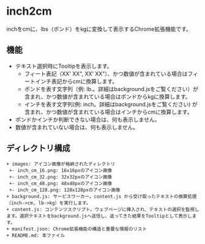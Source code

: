 # inch2cm
inchをcmに、lbs（ポンド）をkgに変換して表示するChrome拡張機能です。

## 機能
- テキスト選択時にTooltipを表示します。
    - フィート表記（XX' XX", XX’ XX”）、かつ数値が含まれている場合はフィートインチ表記からcmに換算します。
    - ポンドを表す文字列（例: lb.。詳細はbackground.jsをご覧ください）が含まれ、かつ数値が含まれている場合はポンドからkgに換算します。
    - インチを表す文字列(例: inch。詳細はbackground.jsをご覧ください) が含まれ、かつ数値が含まれている場合はインチからcmに換算します。
- ポンドかインチか判断できない場合は、何も表示しません。
- 数値が含まれていない場合は、何も表示しません。

## ディレクトリ構成
```
+ images: アイコン画像が格納されたディレクトリ
 +- inch_cm_16.png: 16x16pxのアイコン画像
 +- inch_cm_32.png: 32x32pxのアイコン画像
 +- inch_cm_48.png: 48x48pxのアイコン画像
 +- inch_cm_128.png: 128x128pxのアイコン画像
+ background.js: サービスワーカー。content.js から受け取ったテキストの換算処理（inch->cm, lb->kg）を実行します。
+ content.js: コンテンツスクリプト。ウェブページに挿入され、テキストの選択を監視します。選択テキストをbackground.jsへ送信し、返ってきた結果をTooltipとして表示します。
+ manifest.json: Chrome拡張機能の構造と重要な情報のリスト
+ README.md: 本ファイル
```



